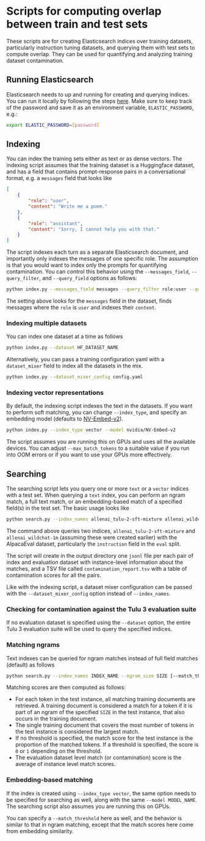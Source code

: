 # Scripts for computing overlap between train and test sets

These scripts are for creating Elasticsearch indices over training datasets, particularly instruction tuning datasets, and querying them with test sets to compute overlap. They can be used for quantifying and analyzing training dataset contamination.

## Running Elasticsearch

Elasticsearch needs to up and running for creating and querying indices. You can run it locally by following the steps [here](https://www.elastic.co/guide/en/elasticsearch/reference/current/run-elasticsearch-locally.html). Make sure to keep track of the password and save it as an environment variable, `ELASTIC_PASSWORD`, e.g.:

```bash
export ELASTIC_PASSWORD=[password]
```

## Indexing

You can index the training sets either as text or as dense vectors. The indexing script assumes that the training dataset is a Huggingface dataset, and has a field that contains prompt-response pairs in a conversational format, e.g. a `messages` field that looks like

```json
[
    {
        "role": "user",
        "content": "Write me a poem."
    },
    {
        "role": "assistant",
        "content": "Sorry, I cannot help you with that."
    }
]
```

The script indexes each turn as a separate Elasticsearch document, and importantly only indexes the messages of one specific role. The assumption is that you would want to index only the prompts for quantifying contamination. You can control this behavior using the `--messages_field`, `--query_filter`, and `--query_field` options as follows:

```bash
python index.py --messages_field messages --query_filter role:user --query_field content
```

The setting above looks for the `messages` field in the dataset, finds messages where the `role` is `user` and indexes their `content`.

### Indexing multiple datasets

You can index one dataset at a time as follows

```bash
python index.py --dataset HF_DATASET_NAME
```

Alternatively, you can pass a training configuration yaml with a `dataset_mixer` field to index all the datasets in the mix.

```bash
python index.py --dataset_mixer_config config.yaml
```

### Indexing vector representations

By default, the indexing script indexes the text in the datasets. If you want to perform soft matching, you can change `--index_type`, and specify an embedding model (defaults to [NV-Embed-v2](https://huggingface.co/nvidia/NV-Embed-v2)).

```bash
python index.py --index_type vector --model nvidia/NV-Embed-v2
```

The script assumes you are running this on GPUs and uses all the available devices. You can adjust `--max_batch_tokens` to a suitable value if you run into OOM errors or if you want to use your GPUs more effectively.

## Searching

The searching script lets you query one or more `text` or a `vector` indices with a test set. When querying a `text` index, you can perform an ngram match, a full text match, or an embedding-based match of a specified field(s) in the test set. The basic usage looks like

```bash
python search.py --index_names allenai_tulu-2-sft-mixture allenai_wildchat-1m --dataset tatsu-lab/alpaca_eval --split eval --field instruction --output_dir /path/to/output
```

The command above queries two indices, `allenai_tulu-2-sft-mixture` and `allenai_wildchat-1m` (assuming these were created earlier) with the AlpacaEval dataset, particularly the `instruction` field in the `eval` split.

The script will create in the output directory one `jsonl` file per each pair of index and evaluation dataset with instance-level information about the matches, and a TSV file called `contamination_report.tsv` with a table of contamination scores for all the pairs.

Like with the indexing script, a dataset mixer configuration can be passed with the `--dataset_mixer_config` option instead of `--index_names`.

### Checking for contamination against the Tulu 3 evaluation suite

If no evaluation dataset is specified using the `--dataset` option, the entire Tulu 3 evaluation suite will be used to query the specified indices.

### Matching ngrams

Text indexes can be queried for ngram matches instead of full field matches (default) as follows

```bash
python search.py --index_names INDEX_NAME --ngram_size SIZE [--match_threshold THRESHOLD]
```

Matching scores are then computed as follows:
- For each token in the test instance, all matching training documents are retrieved. A training document is considered a match for a token if it is part of an ngram of the specified `SIZE` in the test instance, that also occurs in the training document.
- The single training document that covers the most number of tokens in the test instance is considered the largest match.
- If no threshold is specified, the match score for the test instance is the proportion of the matched tokens. If a threshold is specified, the score is `0` or `1` depending on the threshold.
- The evaluation dataset level match (or contamination) score is the average of instance level match scores.

### Embedding-based matching

If the index is created using `--index_type vector`, the same option needs to be specified for searching as well, along with the same `--model MODEL_NAME`. The searching script also assumes you are running this on GPUs.

You can specify a `--match_threshold` here as well, and the behavior is similar to that in ngram matching, except that the match scores here come from embedding similarity.